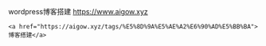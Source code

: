 wordpress博客搭建 https://www.aigow.xyz

<!DOCTYPE html>

<head>
 <title>wordpress博客搭建</title>
 <body>

    <a href="https://aigow.xyz/tags/%E5%8D%9A%E5%AE%A2%E6%90%AD%E5%BB%BA">博客搭建</a>
    



</body>

 
</head>
</html>
